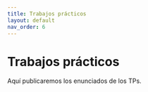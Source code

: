 ```yaml
---
title: Trabajos prácticos
layout: default
nav_order: 6
---
```


# Trabajos prácticos

Aquí publicaremos los enunciados de los TPs.

